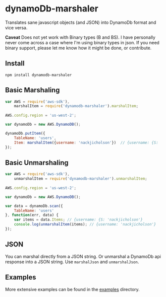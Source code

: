 dynamoDb-marshaler
===

Translates sane javascript objects (and JSON) into DynamoDb format and vice versa.

**Caveat** Does not yet work with Binary types (B and BS). I have personally never come across
a case where I'm using binary types in json. If you need binary support, please let me know how it might be done, or contribute.

## Install

```
npm install dynamodb-marshaler
```

## Basic Marshaling

```javascript
var AWS = require('aws-sdk'),
    marshalItem = require('dynamodb-marshaler').marshalItem;
    
AWS.config.region = 'us-west-2';

var dynamoDb = new AWS.DynamoDB();

dynamoDb.putItem({
    TableName: 'users',
    Item: marshalItem({username: 'nackjicholson'})  // {username: {S: 'nackjicholson'}}
});
```

## Basic Unmarshaling

```javascript
var AWS = require('aws-sdk'),
    unmarshalItem = require('dynamodb-marshaler').unmarshalItem;
    
AWS.config.region = 'us-west-2';

var dynamoDb = new AWS.DynamoDB();

var data = dynamoDb.scan({
    TableName: 'users'
}, function(err, data) {
    var items = data.Items; // {username: {S: 'nackjicholson'}
    console.log(unmarshalItem(items); // {username: 'nackjicholson'}
});
```

## JSON

You can marshal directly from a JSON string. Or unmarshal a DynamoDb api response into a JSON string. Use `marshalJson` and `unmarshalJson`.

## Examples

More extensive examples can be found in the [examples](https://github.com/CascadeEnergy/dynamoDb-marshaler/tree/master/examples) directory.

